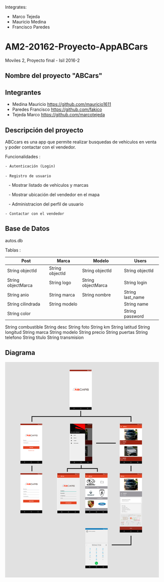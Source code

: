 


Integrates:
- Marco Tejeda
- Mauricio Medina
- Francisco Paredes

# AM2-20162-Proyecto-AppABCars
Moviles 2, Proyecto final - Isil 2016-2

## Nombre del proyecto "ABCars"

## Integrantes

 - Medina Mauricio  https://github.com/mauricio1611
 - Paredes Francisco https://github.com/fakico
 - Tejeda Marco https://github.com/marcotejeda

## Descripción del proyecto

  ABCcars es una app que permite realizar busquedas de vehículos en venta y poder contactar con el vendedor.
  
  Funcionalidades :
  
    - Autenticación (Login)
    
    - Registro de usuario
    
    - Mostrar listado de vehículos y marcas
    
    - Mostrar ubicación del vendedor en el mapa
    
    - Administracion del perfil de usuario
    
    - Contactar con el vendedor
    
## Base de Datos 

autos.db

Tablas : 

Post |  Marca | Modelo | Users 
------------ | ------------- | ------------- | -------------
String objectId | String objectId | String objectId | String objectId 
String objectMarca | String logo | String objectMarca | String login 
String anio | String marca | String nombre | String last_name 
String cilindrada | String modelo |  | String name 
String color |  |  | String password 
String combustible
String desc
String foto
String km
String latitud
String longitud
String marca
String modelo
String precio
String puertas
String telefono
String titulo
String transmision



## Diagrama 

![](https://github.com/isil-pe/AM2-20162-Proyecto-AppABCars/blob/master/diagrama_moviles.jpg)


